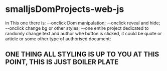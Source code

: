 # smalljsDomProjects-web-js
in This one there is:
--onclick Dom manipulation;
  --onclick reveal and hide;
  --onclick change bg or other styles;
--one entire project dedicated to randomly change text and author whe button is clicked, 
  it could be quote or article or some other type of authorised document;



  <h2>ONE THING ALL STYLING IS UP TO YOU AT THIS POINT, THIS IS JUST BOILER PLATE</h2>
